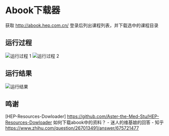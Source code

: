 # Abook下载器
获取 http://abook.hep.com.cn/ 登录后列出课程列表，并下载选中的课程目录
## 运行过程
![运行过程 1](https://ftp.bmp.ovh/imgs/2020/04/980895594cb7ea7c.png)
![运行过程 2](https://ftp.bmp.ovh/imgs/2020/04/bb5ebec635108d23.png)
## 运行结果
![运行结果](https://ftp.bmp.ovh/imgs/2020/04/fd9c9c82a540405b.png)
## 鸣谢
[HEP-Resources-Dowloader] https://github.com/Aster-the-Med-Stu/HEP-Resources-Dowloader
如何下载abook中的资料？ - 迷人的维基娘的回答 - 知乎
https://www.zhihu.com/question/267013491/answer/675721477

